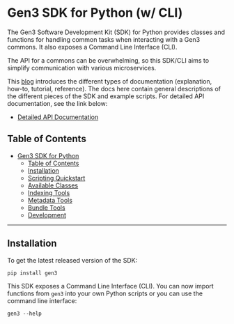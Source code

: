 # Gen3 SDK for Python (w/ CLI)

The Gen3 Software Development Kit (SDK) for Python provides classes and functions for handling common tasks when interacting with a Gen3 commons. It also exposes a Command Line Interface (CLI).

The API for a commons can be overwhelming, so this SDK/CLI aims
to simplify communication with various microservices.

This [blog](https://documentation.divio.com/introduction/) introduces the different types of documentation (explanation, how-to, tutorial, reference).
The docs here contain general descriptions of the different pieces of the SDK and example scripts. For detailed API documentation, see the link below:

* [Detailed API Documentation](https://uc-cdis.github.io/gen3sdk-python/_build/html/index.html)


## Table of Contents

- [Gen3 SDK for Python](#gen3-sdk-for-python)
  - [Table of Contents](#table-of-contents)
  - [Installation](#installation)
  - [Scripting Quickstart](docs/tutorial/quickStart.md)
  - [Available Classes](docs/reference/sdkClasses.md)
  - [Indexing Tools](docs/howto/diirmIndexing.md)
  - [Metadata Tools](docs/howto/metadataTools.md)
  - [Bundle Tools](docs/howto/bundleTools.md)
  - [Development](docs/howto/devTest.md)
  
---

## Installation

To get the latest released version of the SDK:

`pip install gen3`

This SDK exposes a Command Line Interface (CLI). You can now import functions from `gen3` into your own Python scripts or you can use the command line interface:

`gen3 --help`
